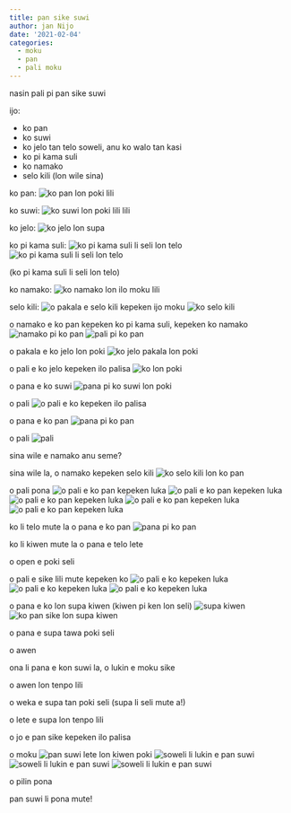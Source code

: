 ```yaml
---
title: pan sike suwi
author: jan Nijo
date: '2021-02-04'
categories:
  - moku
  - pan
  - pali moku
---
```


nasin pali pi pan sike suwi

ijo:
 - ko pan
 - ko suwi
 - ko jelo tan telo soweli, anu ko walo tan kasi
 - ko pi kama suli
 - ko namako
 - selo kili (lon wile sina)

ko pan:
![ko pan lon poki lili](../../../static/images/pansikesuwi/1.jpg)

ko suwi:
![ko suwi lon poki lili lili](../../../static/images/pansikesuwi/2.jpg)

ko jelo:
![ko jelo lon supa](../../../static/images/pansikesuwi/3.jpg)

ko pi kama suli:
![ko pi kama suli li seli lon telo](../../../static/images/pansikesuwi/4.jpg)
![ko pi kama suli li seli lon telo](../../../static/images/pansikesuwi/5.jpg)

(ko pi kama suli li seli lon telo)

ko namako:
![ko namako lon ilo moku lili](../../../static/images/pansikesuwi/6.jpg)

selo kili:
![o pakala e selo kili kepeken ijo moku](../../../static/images/pansikesuwi/7.jpg)
![ko selo kili](../../../static/images/pansikesuwi/8.jpg)

o namako e ko pan kepeken ko pi kama suli, kepeken ko namako
![namako pi ko pan](../../../static/images/pansikesuwi/9.jpg)
![pali pi ko pan](../../../static/images/pansikesuwi/10.jpg)

o pakala e ko jelo lon poki
![ko jelo pakala lon poki](../../../static/images/pansikesuwi/11.jpg)

o pali e ko jelo kepeken ilo palisa
![ko lon poki](../../../static/images/pansikesuwi/12.jpg)

o pana e ko suwi
![pana pi ko suwi lon poki](../../../static/images/pansikesuwi/13.jpg)

o pali
![o pali e ko kepeken ilo palisa](../../../static/images/pansikesuwi/14.jpg)

o pana e ko pan
![pana pi ko pan](../../../static/images/pansikesuwi/15.jpg)

o pali
![pali](../../../static/images/pansikesuwi/16.jpg)

sina wile e namako anu seme?

sina wile la, o namako kepeken selo kili
![ko selo kili lon ko pan](../../../static/images/pansikesuwi/17.jpg)

o pali pona
![o pali e ko pan kepeken luka](../../../static/images/pansikesuwi/18.jpg)
![o pali e ko pan kepeken luka](../../../static/images/pansikesuwi/19.jpg)
![o pali e ko pan kepeken luka](../../../static/images/pansikesuwi/20.jpg)
![o pali e ko pan kepeken luka](../../../static/images/pansikesuwi/21.jpg)
![o pali e ko pan kepeken luka](../../../static/images/pansikesuwi/22.jpg)

ko li telo mute la o pana e ko pan
![pana pi ko pan](../../../static/images/pansikesuwi/23.jpg)

ko li kiwen mute la o pana e telo lete

o open e poki seli

o pali e sike lili mute kepeken ko
![o pali e ko kepeken luka](../../../static/images/pansikesuwi/24.jpg)
![o pali e ko kepeken luka](../../../static/images/pansikesuwi/25.jpg)
![o pali e ko kepeken luka](../../../static/images/pansikesuwi/26.jpg)

o pana e ko lon supa kiwen (kiwen pi ken lon seli)
![supa kiwen](../../../static/images/pansikesuwi/27.jpg)
![ko pan sike lon supa kiwen](../../../static/images/pansikesuwi/28.jpg)

o pana e supa tawa poki seli

o awen

ona li pana e kon suwi la, o lukin e moku sike

o awen lon tenpo lili

o weka e supa tan poki seli (supa li seli mute a!)

o lete e supa lon tenpo lili

o jo e pan sike kepeken ilo palisa

o moku
![pan suwi lete lon kiwen poki](../../../static/images/pansikesuwi/29.jpg)
![soweli li lukin e pan suwi](../../../static/images/pansikesuwi/30.jpg)
![soweli li lukin e pan suwi](../../../static/images/pansikesuwi/31.jpg)
![soweli li lukin e pan suwi](../../../static/images/pansikesuwi/232.jpg)

o pilin pona

pan suwi li pona mute!
